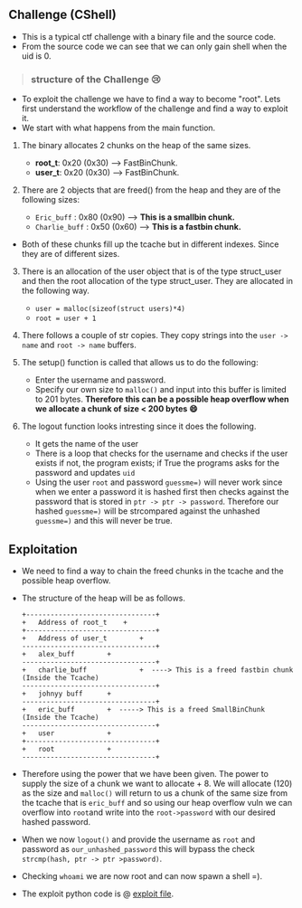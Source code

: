 ## Challenge __(CShell)__

- This is a typical ctf challenge with a binary file and the source code.
- From the source code we can see that we can only gain shell when the 
uid is 0.

> ###  structure of the Challenge :cry: 

- To exploit the challenge we have to find a way to become "root". Lets first 
understand the workflow of the challenge and find a way to exploit it.
- We start with what happens from the main function.

1. The binary allocates 2 chunks on the heap of the same sizes. 
	* **root_t**: 0x20 (0x30) -->  FastBinChunk.
	* **user_t**: 0x20 (0x30) -->  FastBinChunk.

2. There are 2 objects that are freed() from the heap and they are of the 
following sizes:
	* `Eric_buff` : 0x80 (0x90) --> **This is a smallbin chunk.**
	* `Charlie_buff` : 0x50 (0x60) --> **This is a fastbin chunk.**
- Both of these chunks fill up the tcache but in different indexes. Since they 
are of different sizes.

3. There is an allocation of the user object that is of the type struct_user and 
then the root allocation of the type struct_user. They are allocated in the following
way.
	* `user = malloc(sizeof(struct users)*4)`
	* `root = user + 1`

4. There follows a couple of str copies. They copy strings into the `user -> name`
and `root -> name` buffers.

5. The setup() function is called that allows us to do the following:
	* Enter the username and password.
	* Specify our own size to `malloc()` and input into this buffer
	is limited to 201 bytes. __Therefore this can be a possible heap 
	overflow when we allocate a chunk of size < 200 bytes :smile:__
	

7. The logout function looks intresting since it does the following.
	* It gets the name of the user 
	* There is a loop that checks for the username and checks if the 
	user exists if not, the program exists; if True the programs asks for 
	the password and updates `uid`
	* Using the user `root` and password `guessme=)` will never work since
	when we enter a password it is hashed first then checks against the password
	that is stored in `ptr -> ptr -> password`. Therefore our hashed `guessme=)` will
	be strcompared against the unhashed `guessme=)` and this will never be true.

## Exploitation

- We need to find a way to chain the freed chunks in the tcache and the possible heap overflow.
- The structure of the heap will be as follows.
 
	```
	+--------------------------------+
	+ 	Address of root_t	 +
	+--------------------------------+
	+	Address of user_t        +
	---------------------------------+
	+ 	alex_buff		 +
	---------------------------------+
	+	charlie_buff 	         +  ----> This is a freed fastbin chunk (Inside the Tcache)
	---------------------------------+	
	+	johnyy buff		 +
	---------------------------------+
	+	eric_buff		 +  -----> This is a freed SmallBinChunk (Inside the Tcache)
	---------------------------------+
	+	user			 +
	+--------------------------------+
	+ 	root 			 +
	---------------------------------+
	```
- Therefore using the power that we have been given. The power to supply the size of
a chunk we want to allocate + 8. We will allocate (120) as the size and `malloc()` will return 
to us a chunk of the same size from the tcache that is `eric_buff` and so 
using our heap overflow vuln we can overflow into `root`and write into the `root->password`
with our desired hashed password.
- When we now `logout()` and provide the username as `root` and password as `our_unhashed_password`
this will bypass the check `strcmp(hash, ptr -> ptr >password)`.
- Checking `whoami` we are now root and can now spawn a shell =).
- The exploit python code is @ [exploit file](asd.py).





